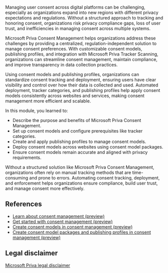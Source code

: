 Managing user consent across digital platforms can be challenging, especially as organizations expand into new regions with different privacy expectations and regulations. Without a structured approach to tracking and honoring consent, organizations risk privacy compliance gaps, loss of user trust, and inefficiencies in managing consent across multiple systems.

Microsoft Priva Consent Management helps organizations address these challenges by providing a centralized, regulation-independent solution to manage consent preferences. With customizable consent models, publishing profiles, and integration with Microsoft Priva Tracker Scanning, organizations can streamline consent management, maintain compliance, and improve transparency in data collection practices.

Using consent models and publishing profiles, organizations can standardize consent tracking and deployment, ensuring users have clear visibility and control over how their data is collected and used. Automated deployment, tracker categories, and publishing profiles help apply consent models consistently across websites and services, making consent management more efficient and scalable.

In this module, you learned to:

- Describe the purpose and benefits of Microsoft Priva Consent Management.
- Set up consent models and configure prerequisites like tracker categories.
- Create and apply publishing profiles to manage consent models.
- Deploy consent models across websites using consent model packages.
- Ensure consent models remain accurate and aligned with privacy requirements.

Without a structured solution like Microsoft Priva Consent Management, organizations often rely on manual tracking methods that are time-consuming and prone to errors. Automating consent tracking, deployment, and enforcement helps organizations ensure compliance, build user trust, and manage consent more effectively.

## References

- [Learn about consent management (preview)](/privacy/priva/consent-management?azure-portal=true)
- [Get started with consent management (preview)](/privacy/priva/consent-management-setup?azure-portal=true)
- [Create consent models in consent management (preview)](/privacy/priva/consent-management-create?azure-portal=true)
- [Create consent model packages and publishing profiles in consent management (preview)](/privacy/priva/consent-management-packages-profiles?azure-portal=true)

## Legal disclaimer

[Microsoft Priva legal disclaimer](/privacy/priva/priva-disclaimer?azure-portal=true)
